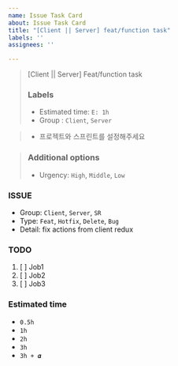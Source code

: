 ```yaml
---
name: Issue Task Card
about: Issue Task Card
title: "[Client || Server] feat/function task"
labels: ''
assignees: ''

---
```


> [Client || Server] Feat/function task  
> ### Labels
> - Estimated time: `E: 1h`
> - Group : `Client`, `Server`  

> - 프로젝트와 스프린트를 설정해주세요

> ### Additional options
> - Urgency: `High`, `Middle`, `Low`  

### ISSUE
- Group:  `Client`, `Server`, `SR`
- Type: `Feat`, `Hotfix`, `Delete`, `Bug`
- Detail: fix actions from client redux

### TODO
1. [ ] Job1
2. [ ] Job2
3. [ ] Job3

### Estimated time
- `0.5h`
- `1h`
- `2h`
- `3h`
- `3h + 𝜶`
